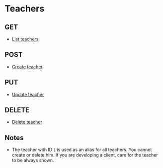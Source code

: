 # Teachers

## GET

* [List teachers](list.md)

## POST

* [Create teacher](create.md)

## PUT

* [Update teacher](update.md)

## DELETE

* [Delete teacher](delete.md)

## Notes

* The teacher with ID `1` is used as an alias for all teachers. You cannot
create or delete him. If you are developing a client, care for the
teacher to be always shown.
